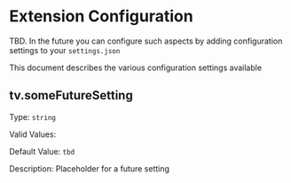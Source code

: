 # Extension Configuration

TBD. In the future you can configure such aspects by adding configuration settings to your `settings.json` 

This document describes the various configuration settings available

## tv.someFutureSetting

Type: `string`

Valid Values:

Default Value: `tbd`

Description: Placeholder for a future setting
